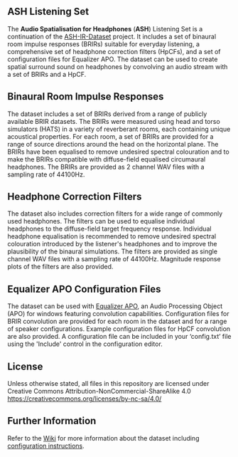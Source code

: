 ## ASH Listening Set
The **Audio Spatialisation for Headphones** (**ASH**) Listening Set is a continuation of the [ASH-IR-Dataset](https://github.com/ShanonPearce/ASH-IR-Dataset) project. It includes a set of binaural room impulse responses (BRIRs) suitable for everyday listening, a comprehensive set of headphone correction filters (HpCFs), and a set of configuration files for Equalizer APO. The dataset can be used to create spatial surround sound on headphones by convolving an audio stream with a set of BRIRs and a HpCF.

## Binaural Room Impulse Responses
The dataset includes a set of BRIRs derived from a range of publicly available BRIR datasets. The BRIRs were measured using head and torso simulators (HATS) in a variety of reverberant rooms, each containing unique acoustical properties. For each room, a set of BRIRs are provided for a range of source directions around the head on the horizontal plane. The BRIRs have been equalised to remove undesired spectral colouration and to make the BRIRs compatible with diffuse-field equalised circumaural headphones. The BRIRs are provided as 2 channel WAV files with a sampling rate of 44100Hz.

## Headphone Correction Filters
The dataset also includes correction filters for a wide range of commonly used headphones. The filters can be used to equalise individual headphones to the diffuse-field target frequency response. Individual headphone equalisation is recommended to remove undesired spectral colouration introduced by the listener's headphones and to improve the plausibility of the binaural simulations. The filters are provided as single channel WAV files with a sampling rate of 44100Hz. Magnitude response plots of the filters are also provided.

## Equalizer APO Configuration Files
The dataset can be used with [Equalizer APO](https://sourceforge.net/projects/equalizerapo/), an Audio Processing Object (APO) for windows featuring convolution capabilities. Configuration files for BRIR convolution are provided for each room in the dataset and for a range of speaker configurations. Example configuration files for HpCF convolution are also provided. A configuration file can be included in your ‘config.txt’ file using the 'Include' control in the configuration editor.

## License
Unless otherwise stated, all files in this repository are licensed under Creative Commons Attribution-NonCommercial-ShareAlike 4.0 https://creativecommons.org/licenses/by-nc-sa/4.0/

## Further Information
Refer to the [Wiki](https://github.com/ShanonPearce/ASH-Listening-Set/wiki) for more information about the dataset including [configuration instructions](https://github.com/ShanonPearce/ASH-Listening-Set/wiki/Equalizer-APO-Configuration).


